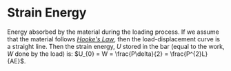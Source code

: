 # Strain Energy

Energy absorbed by the material during the loading process. If we assume that the material follows *[Hooke's Law](hookes-law.md)*, then the load-displacement curve is a straight line. Then the strain energy, *U* stored in the bar (equal to the work, $W$ done by the load) is: $U_{0} = W = \frac{P\delta}{2} = \frac{P^{2}L}{AE}$.
